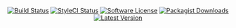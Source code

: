 <p align="center">
<a href="https://github.com/serv-tec/psr7-stream-encryption/actions?query=workflow%3ATests"><img src="https://img.shields.io/github/actions/workflow/status/serv-tec/psr7-stream-encryption/tests.yml?label=Tests&style=flat-square" alt="Build Status"></img></a>
<a href="https://github.styleci.io/repos/6816335"><img src="https://github.styleci.io/repos/6816335/shield" alt="StyleCI Status"></img></a>
<a href="LICENSE"><img src="https://img.shields.io/badge/license-MIT-brightgreen?style=flat-square" alt="Software License"></img></a>
<a href="https://packagist.org/packages/m4tthumphrey/php-gitlab-api"><img src="https://img.shields.io/packagist/dt/m4tthumphrey/php-gitlab-api?style=flat-square" alt="Packagist Downloads"></img></a>
<a href="https://github.com/serv-tec/psr7-stream-encryption/releases"><img src="https://img.shields.io/github/release/serv-tec/psr7-stream-encryption?style=flat-square" alt="Latest Version"></img></a>
</p>
